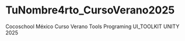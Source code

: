# TuNombre4rto_CursoVerano2025
Cocoschool México Curso Verano Tools Programing UI_TOOLKIT UNITY 2025
